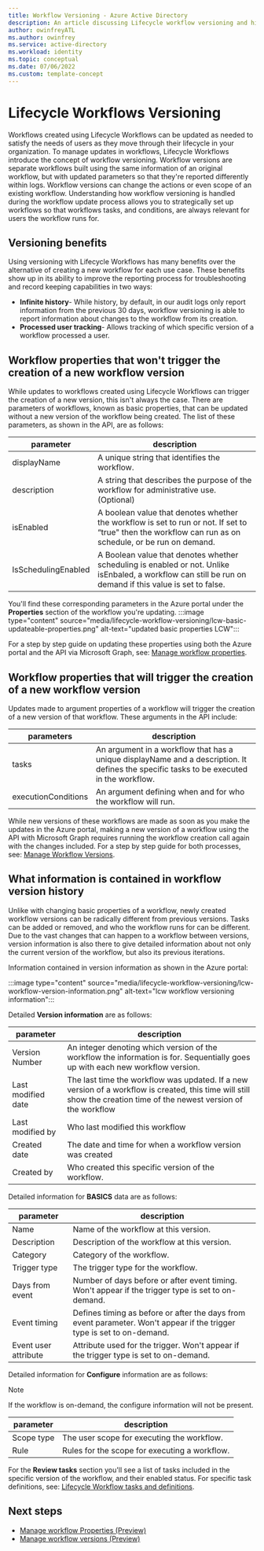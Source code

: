 ```yaml
---
title: Workflow Versioning - Azure Active Directory
description: An article discussing Lifecycle workflow versioning and history
author: owinfreyATL
ms.author: owinfrey
ms.service: active-directory
ms.workload: identity
ms.topic: conceptual 
ms.date: 07/06/2022
ms.custom: template-concept
---
```


# Lifecycle Workflows Versioning



Workflows created using Lifecycle Workflows can be updated as needed to satisfy the needs of users as they move through their lifecycle in your organization. To manage updates in workflows, Lifecycle Workflows introduce the concept of workflow versioning. Workflow versions are separate workflows built using the same information of an original workflow, but with updated parameters so that they're reported differently within logs. Workflow versions can change the actions or even scope of an existing workflow.  Understanding how workflow versioning is handled during the workflow update process allows you to strategically set up workflows so that workflows tasks, and conditions, are always relevant for users the workflow runs for.


## Versioning benefits

Using versioning with Lifecycle Workflows has many benefits over the alternative of creating a new workflow for each use case. These benefits show up in its ability to improve the reporting process for troubleshooting and record keeping capabilities in two ways:

- **Infinite history**- While history, by default, in our audit logs only report information from the previous 30 days, workflow versioning is able to report information about changes to the workflow from its creation.
- **Processed user tracking**- Allows tracking of which specific version of a workflow processed a user.

## Workflow properties that won't trigger the creation of a new workflow version

While updates to workflows created using Lifecycle Workflows can trigger the creation of a new version, this isn't always the case. There are parameters of workflows, known as basic properties, that can be updated without a new version of the workflow being created. The list of these parameters, as shown in the API, are as follows:


|parameter  |description  |
|---------|---------|
|displayName     | A unique string that identifies the workflow.        |
|description     | A string that describes the purpose of the workflow for administrative use. (Optional) |
|isEnabled     | A boolean value that denotes whether the workflow is set to run or not. If set to “true" then the workflow can run as on schedule, or be run on demand.        |
|IsSchedulingEnabled  | A Boolean value that denotes whether scheduling is enabled or not. Unlike isEnbaled, a workflow can still be run on demand if this value is set to false.        |


You'll find these corresponding parameters in the Azure portal under the **Properties** section of the workflow you're updating.
:::image type="content" source="media/lifecycle-workflow-versioning/lcw-basic-updateable-properties.png" alt-text="updated basic properties LCW":::

 For a step by step guide on updating these properties using both the Azure portal and the API via Microsoft Graph, see: [Manage workflow properties](manage-workflow-properties.md).

## Workflow properties that will trigger the creation of a new workflow version

Updates made to argument properties of a workflow will trigger the creation of a new version of that workflow. These arguments in the API include:


|parameters  |description  |
|---------|---------|
|tasks     | An argument in a workflow that has a unique displayName and a description. It defines the specific tasks to be executed in the workflow.         |
|executionConditions     | An argument defining when and for who the workflow will run.        |
 

While new versions of these workflows are made as soon as you make the updates in the Azure portal, making a new version of a workflow using the API with Microsoft Graph requires running the workflow creation call again with the changes included. For a step by step guide for both processes, see: [Manage Workflow Versions](manage-workflow-tasks.md).

## What information is contained in workflow version history

Unlike with changing basic properties of a workflow, newly created workflow versions can be radically different from previous versions. Tasks can be added or removed, and who the workflow runs for can be different. Due to the vast changes that can happen to a workflow between versions, version information is also there to give detailed information about not only the current version of the workflow, but also its previous iterations.

Information contained in version information as shown in the Azure portal:

:::image type="content" source="media/lifecycle-workflow-versioning/lcw-workflow-version-information.png" alt-text="lcw workflow versioning information":::


Detailed **Version information** are as follows:


|parameter  |description  |
|---------|---------|
|Version Number     | An integer denoting which version of the workflow the information is for. Sequentially goes up with each new workflow version.        |
|Last modified date     | The last time the workflow was updated. If a new version of a workflow is created, this time will still show the creation time of the newest version of the workflow       |
|Last modified by     | Who last modified this workflow      |
|Created date     |  The date and time for when a workflow version was created   |
|Created by     | Who created this specific version of the workflow.       |


Detailed information for **BASICS** data are as follows:


|parameter  |description  |
|---------|---------|
|Name     | Name of the workflow at this version.       |
|Description     | Description of the workflow at this version.      |
|Category     | Category of the workflow.      |
|Trigger type     | The trigger type for the workflow.     |
|Days from event     | Number of days before or after event timing. Won't appear if the trigger type is set to on-demand.        |
|Event timing     | Defines timing as before or after the days from event parameter. Won't appear if the trigger type is set to on-demand.        |
|Event user attribute     | Attribute used for the trigger. Won't appear if the trigger type is set to on-demand.        |

Detailed information for **Configure** information are as follows:

> [!NOTE]
> If the workflow is on-demand, the configure information will not be present.


|parameter  |description  |
|---------|---------|
|Scope type     | The user scope for executing the workflow.      |
|Rule     |  Rules for the scope for executing a workflow.     |



For the **Review tasks** section you'll see a list of tasks included in the specific version of the workflow, and their enabled status. For specific task definitions, see: [Lifecycle Workflow tasks and definitions](lifecycle-workflow-tasks.md).


## Next steps

- [Manage workflow Properties (Preview)](manage-workflow-properties.md)
- [Manage workflow versions (Preview)](manage-workflow-tasks.md)

